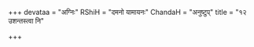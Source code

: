 +++
devataa = "अग्निः"
RShiH = "दमनो यामायनः"
ChandaH = "अनुष्टुप्"
title = "१२ उशन्तस्त्वा नि"

+++
